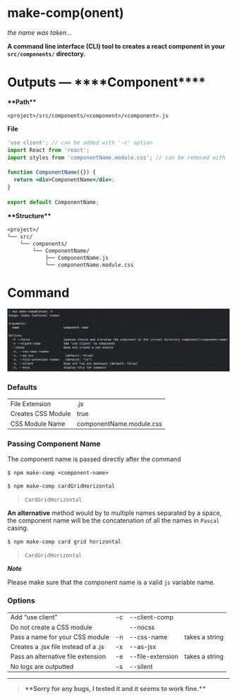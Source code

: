 # make-comp(onent)

_the name was taken…_

**A command line interface (CLI) tool to creates a react component in your `src/components/` directory.**

# Outputs — **\*\*\*\***Component**\*\*\*\***

****\*\*****Path****\*\*****

```
<project>/src/components/<component>/<component>.js

```

**File**

```jsx
'use client'; // can be added with '-c' option
import React from 'react';
import styles from 'componentName.module.css'; // can be removed with '--nocss' option

function ComponentName({}) {
  return <div>ComponentName</div>;
}

export default ComponentName;
```

********\*\*********Structure********\*\*********

```
<project>/
└── src/
    └── components/
        └── ComponentName/
            ├── ComponentName.js
            └── componentName.module.css

```

# Command

![command help](readme/command_help.png)

### Defaults

|                    |                          |
| ------------------ | ------------------------ |
| File Extension     | .js                      |
| Creates CSS Module | true                     |
| CSS Module Name    | componentName.module.css |

### Passing Component Name

The component name is passed directly after the command

```
$ npm make-comp <component-name>
```

```
$ npm make-comp cardGridHorizontal
```

> `CardGridHorizontal`

**An** **alternative** method would by to multiple names separated by a space, the component name will be the concatenation of all the names in `Pascal` casing.

```
$ npm make-comp card grid horizontal
```

> `CardGridHorizontal`

**_Note_**

Please make sure that the component name is a valid `js` variable name.

### Options

|                                      |     |                  |                |
| ------------------------------------ | --- | ---------------- | -------------- |
| Add “use client”                     | -c  | --client-comp    |                |
| Do not create a CSS module           |     | --nocss          |                |
| Pass a name for your CSS module      | -n  | --css-name       | takes a string |
| Creates a .jsx file instead of a .js | -x  | --as-jsx         |                |
| Pass an alternative file extension   | -e  | --file-extension | takes a string |
| No logs are outputted                | -s  | --silent         |                |

---

> ******************\*\*******************Sorry for any bugs, I tested it and it seems to work fine.******************\*\*******************
